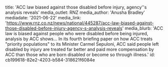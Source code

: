 title: 'ACC law biased against those disabled before injury, agency''s analysis reveals'
media_outlet: RNZ
media_author: 'Anusha Bradley'
mediadate: '2021-06-22'
media_link: 'https://www.rnz.co.nz/news/national/445287/acc-law-biased-against-those-disabled-before-injury-agency-s-analysis-reveals'
media_blurb: 'ACC law is biased against people who were disabled before being injured, analysis by ACC shows... In its fourth briefing paper on how ACC treats "priority populations" to its Minister Carmel Sepuloni, ACC said people left disabled by injury are treated far better and paid more compensation by ACC than those who are born disabled or become so through illness.'
id: cb199618-82e2-4203-b584-318621f6084e
